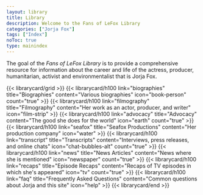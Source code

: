 ```yaml
---
layout: library
title: Library
description: Welcome to the Fans of LeFox Library
categories: ["Jorja Fox"]
tags: ["Index"]
noToc: true
type: mainindex
---
```


The goal of the *Fans of LeFox Library* is to provide a comprehensive resource for information about the career and life of the actress, producer, humanitarian, activist and environmentalist that is Jorja Fox.

{{< librarycard/grid >}}
    {{< librarycard/h100 link="biographies" title="Biographies" content="Various biographies" icon="book-person" count="true" >}}
    {{< librarycard/h100 link="filmography" title="Filmography" content="Her work as an actor, producer, and writer" icon="film-strip" >}}
    {{< librarycard/h100 link="advocacy" title="Advocacy" content="The good she does for the world" icon="earth" count="true" >}}
    {{< librarycard/h100 link="seafox" title="Seafox Productions" content="Her production company" icon="water" >}}
    {{< librarycard/h100 link="transcript" title="Transcripts" content="Interviews, press releases, and online chats" icon="chat-bubbles-alt" count="true" >}}
    {{< librarycard/h100 link="news" title="News Articles" content="News where she is mentioned" icon="newspaper" count="true" >}}
    {{< librarycard/h100 link="recaps" title="Episode Recaps" content="Recaps of TV episodes in which she's appeared" icon="tv" count="true" >}}
    {{< librarycard/h100 link="faq" title="Frequently Asked Questions" content="Common questions about Jorja and this site" icon="help" >}}
{{< librarycard/end >}}
